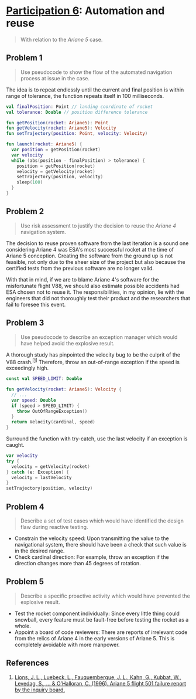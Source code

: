 # [Participation 6](https://github.com/hendraanggrian/IIT-CS487/blob/assets/lect7.pdf): Automation and reuse

> With relation to the *Ariane 5* case.

## Problem 1

> Use pseudocode to show the flow of the automated navigation process at issue
  in the case.

The idea is to repeat endlessly until the current and final position is within
range of tolerance, the function repeats itself in 100 milliseconds.

```kotlin
val finalPosition: Point // landing coordinate of rocket
val tolerance: Double // position difference tolerance

fun getPosition(rocket: Ariane5): Point
fun getVelocity(rocket: Ariane5): Velocity
fun setTrajectory(position: Point, velocity: Velocity)

fun launch(rocket: Ariane5) {
  var position = getPosition(rocket)
  var velocity
  while (abs(position - finalPosition) > tolerance) {
    position = getPosition(rocket)
    velocity = getVelocity(rocket)
    setTrajectory(position, velocity)
    sleep(100)
  }
}
```

## Problem 2

> Use risk assessment to justify the decision to reuse the *Ariane 4* navigation
  system.

The decision to reuse proven software from the last iteration is a sound one
considering Ariane 4 was ESA's most successful rocket at the time of Ariane 5
conception. Creating the software from the ground up is not feasible, not only
due to the sheer size of the project but also because the certified tests from
the previous software are no longer valid.

With that in mind, if we are to blame Ariane 4's software for the misfortunate
flight V88, we should also estimate possible accidents had ESA chosen not to
reuse it. The responsibilities, in my opinion, lie with the engineers that did
not thoroughly test their product and the researchers that fail to foresee this
event.

## Problem 3

> Use pseudocode to describe an exception manager which would have helped avoid
  the explosive result.

A thorough study has pinpointed the velocity bug to be the culprit of the V88
crash.<sup>[\[1\]]</sup> Therefore, throw an out-of-range exception if the speed
is exceedingly high.

```kotlin
const val SPEED_LIMIT: Double

fun getVelocity(rocket: Ariane5): Velocity {
  // ...
  var speed: Double
  if (speed > SPEED_LIMIT) {
    throw OutOfRangeException()
  }
  return Velocity(cardinal, speed)
}
```

Surround the function with try-catch, use the last velocity if an exception is
caught.

```kotlin
var velocity
try {
  velocity = getVelocity(rocket)
} catch (e: Exception) {
  velocity = lastVelocity
}
setTrajectory(position, velocity)
```

## Problem 4

> Describe a set of test cases which would have identified the design flaw
  during reactive testing.

- Constrain the velocity speed: Upon transmitting the value to the navigational
  system, there should have been a check that such value is in the desired
  range.
- Check cardinal direction: For example, throw an exception if the direction
  changes more than 45 degrees of rotation.

## Problem 5

> Describe a specific proactive activity which would have prevented the
  explosive result.

- Test the rocket component individually: Since every little thing could
  snowball, every feature must be fault-free before testing the rocket as a
  whole.
- Appoint a board of code reviewers: There are reports of irrelevant code from
  the relics of Ariane 4 in the early versions of Ariane 5. This is completely
  avoidable with more manpower.

## References

1.  [Lions, J. L., Luebeck, L., Fauquembergue, J. L., Kahn, G., Kubbat, W., Levedag, S., ... & O’Halloran, C. (1996). Ariane 5 flight 501 failure report by the inquiry board.](https://www.csm.ornl.gov/~sheldon/cs422/ariane5fr.html)

[\[1\]]: https://www.csm.ornl.gov/~sheldon/cs422/ariane5fr.html

